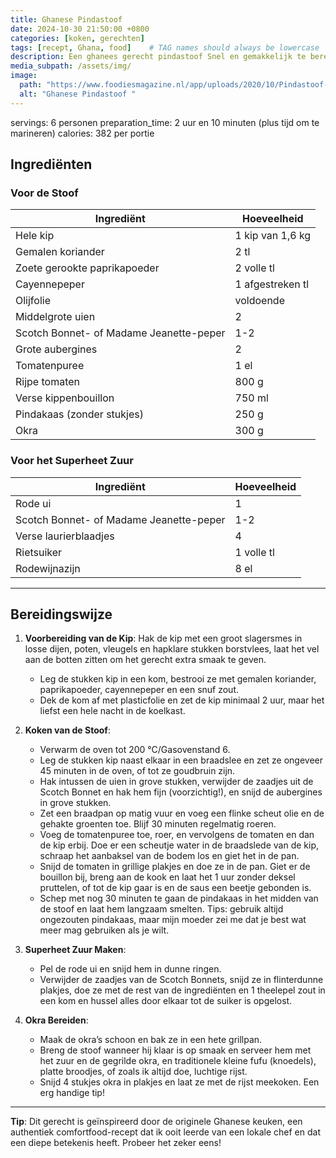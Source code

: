 ```yaml
---
title: Ghanese Pindastoof
date: 2024-10-30 21:50:00 +0800
categories: [koken, gerechten]
tags: [recept, Ghana, food]    # TAG names should always be lowercase
description: Een ghanees gerecht pindastoof Snel en gemakkelijk te bereiden. 
media_subpath: /assets/img/
image:
  path: "https://www.foodiesmagazine.nl/app/uploads/2020/10/Pindastoof-met-kip.jpeg"
  alt: "Ghanese Pindastoof "
---
```


servings: 6 personen
preparation_time: 2 uur en 10 minuten (plus tijd om te marineren)
calories: 382 per portie


## Ingrediënten

### Voor de Stoof

| Ingrediënt                             | Hoeveelheid             |
|----------------------------------------|--------------------------|
| Hele kip                               | 1 kip van 1,6 kg        |
| Gemalen koriander                      | 2 tl                    |
| Zoete gerookte paprikapoeder           | 2 volle tl              |
| Cayennepeper                           | 1 afgestreken tl        |
| Olijfolie                              | voldoende               |
| Middelgrote uien                       | 2                        |
| Scotch Bonnet- of Madame Jeanette-peper| 1-2                      |
| Grote aubergines                       | 2                        |
| Tomatenpuree                           | 1 el                     |
| Rijpe tomaten                          | 800 g                    |
| Verse kippenbouillon                   | 750 ml                   |
| Pindakaas (zonder stukjes)             | 250 g                    |
| Okra                                   | 300 g                    |

### Voor het Superheet Zuur

| Ingrediënt                             | Hoeveelheid             |
|----------------------------------------|--------------------------|
| Rode ui                                | 1                        |
| Scotch Bonnet- of Madame Jeanette-peper| 1-2                      |
| Verse laurierblaadjes                  | 4                        |
| Rietsuiker                             | 1 volle tl               |
| Rodewijnazijn                          | 8 el                     |

---

## Bereidingswijze

1. **Voorbereiding van de Kip**: Hak de kip met een groot slagersmes in losse dijen, poten, vleugels en hapklare stukken borstvlees, laat het vel aan de botten zitten om het gerecht extra smaak te geven.
   - Leg de stukken kip in een kom, bestrooi ze met gemalen koriander, paprikapoeder, cayennepeper en een snuf zout.
   - Dek de kom af met plasticfolie en zet de kip minimaal 2 uur, maar het liefst een hele nacht in de koelkast.

2. **Koken van de Stoof**:
   - Verwarm de oven tot 200 °C/Gasovenstand 6.
   - Leg de stukken kip naast elkaar in een braadslee en zet ze ongeveer 45 minuten in de oven, of tot ze goudbruin zijn.
   - Hak intussen de uien in grove stukken, verwijder de zaadjes uit de Scotch Bonnet en hak hem fijn (voorzichtig!), en snijd de aubergines in grove stukken.
   - Zet een braadpan op matig vuur en voeg een flinke scheut olie en de gehakte groenten toe. Blijf 30 minuten regelmatig roeren.
   - Voeg de tomatenpuree toe, roer, en vervolgens de tomaten en dan de kip erbij. Doe er een scheutje water in de braadslede van de kip, schraap het aanbaksel van de bodem los en giet het in de pan.
   - Snijd de tomaten in grillige plakjes en doe ze in de pan. Giet er de bouillon bij, breng aan de kook en laat het 1 uur zonder deksel pruttelen, of tot de kip gaar is en de saus een beetje gebonden is.
   - Schep met nog 30 minuten te gaan de pindakaas in het midden van de stoof en laat hem langzaam smelten. Tips: gebruik altijd ongezouten pindakaas, maar mijn moeder zei me dat je best wat meer mag gebruiken als je wilt.

3. **Superheet Zuur Maken**:
   - Pel de rode ui en snijd hem in dunne ringen.
   - Verwijder de zaadjes van de Scotch Bonnets, snijd ze in flinterdunne plakjes, doe ze met de rest van de ingrediënten en 1 theelepel zout in een kom en hussel alles door elkaar tot de suiker is opgelost.

4. **Okra Bereiden**:
   - Maak de okra’s schoon en bak ze in een hete grillpan.
   - Breng de stoof wanneer hij klaar is op smaak en serveer hem met het zuur en de gegrilde okra, en traditionele kleine fufu (knoedels), platte broodjes, of zoals ik altijd doe, luchtige rijst.
   - Snijd 4 stukjes okra in plakjes en laat ze met de rijst meekoken. Een erg handige tip!

---

**Tip**: Dit gerecht is geïnspireerd door de originele Ghanese keuken, een authentiek comfortfood-recept dat ik ooit leerde van een lokale chef en dat een diepe betekenis heeft. Probeer het zeker eens!